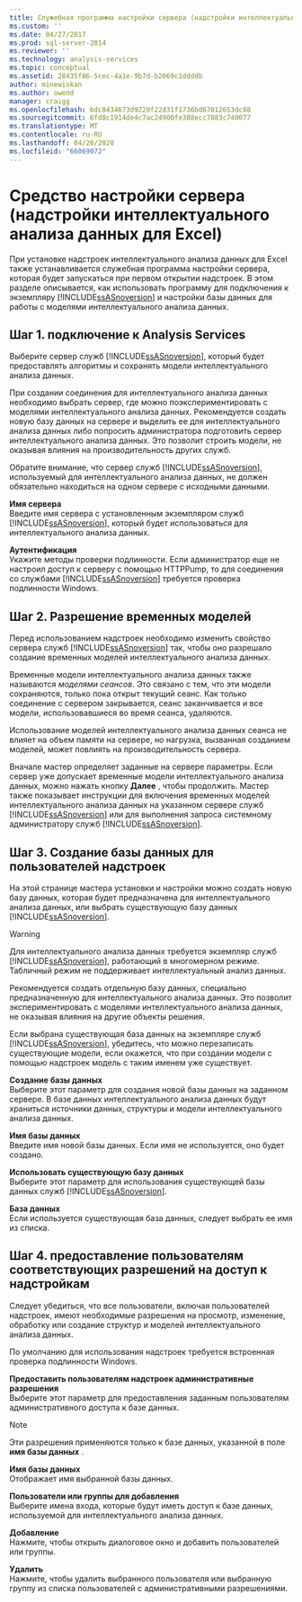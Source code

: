 ```yaml
---
title: Служебная программа настройки сервера (надстройки интеллектуального анализа данных для Excel) | Документация Майкрософт
ms.custom: ''
ms.date: 04/27/2017
ms.prod: sql-server-2014
ms.reviewer: ''
ms.technology: analysis-services
ms.topic: conceptual
ms.assetid: 28435f86-5cec-4a1e-9b7d-b2069c1ddddb
author: minewiskan
ms.author: owend
manager: craigg
ms.openlocfilehash: bdc8434673d9220f22d31f1736bd67012653dc88
ms.sourcegitcommit: 6fd8c1914de4c7ac24900fe388ecc7883c740077
ms.translationtype: MT
ms.contentlocale: ru-RU
ms.lasthandoff: 04/26/2020
ms.locfileid: "66069072"
---
```

# <a name="server-configuration-utility-data-mining-add-ins-for-excel"></a>Средство настройки сервера (надстройки интеллектуального анализа данных для Excel)
  При установке надстроек интеллектуального анализа данных для Excel также устанавливается служебная программа настройки сервера, которая будет запускаться при первом открытии надстроек. В этом разделе описывается, как использовать программу для подключения к экземпляру [!INCLUDE[ssASnoversion](../includes/ssasnoversion-md.md)] и настройки базы данных для работы с моделями интеллектуального анализа данных.  
  

  
##  <a name="step-1-connect-to-analysis-services"></a><a name="bkmk_step1"></a>Шаг 1. подключение к Analysis Services  
 Выберите сервер служб [!INCLUDE[ssASnoversion](../includes/ssasnoversion-md.md)], который будет предоставлять алгоритмы и сохранять модели интеллектуального анализа данных.  
  
 При создании соединения для интеллектуального анализа данных необходимо выбрать сервер, где можно поэкспериментировать с моделями интеллектуального анализа данных. Рекомендуется создать новую базу данных на сервере и выделить ее для интеллектуального анализа данных либо попросить администратора подготовить сервер интеллектуального анализа данных. Это позволит строить модели, не оказывая влияния на производительность других служб.  
  
 Обратите внимание, что сервер служб [!INCLUDE[ssASnoversion](../includes/ssasnoversion-md.md)], используемый для интеллектуального анализа данных, не должен обязательно находиться на одном сервере с исходными данными.  
  
 **Имя сервера**  
 Введите имя сервера с установленным экземпляром служб [!INCLUDE[ssASnoversion](../includes/ssasnoversion-md.md)], который будет использоваться для интеллектуального анализа данных.  
  
 **Аутентификация**  
 Укажите методы проверки подлинности. Если администратор еще не настроил доступ к серверу с помощью HTTPPump, то для соединения со службами [!INCLUDE[ssASnoversion](../includes/ssasnoversion-md.md)] требуется проверка подлинности Windows.  
  
##  <a name="step-2-allow-temporary-models"></a><a name="bkmk_step2"></a>Шаг 2. Разрешение временных моделей  
 Перед использованием надстроек необходимо изменить свойство сервера служб [!INCLUDE[ssASnoversion](../includes/ssasnoversion-md.md)] так, чтобы оно разрешало создание временных моделей интеллектуального анализа данных.  
  
 Временные модели интеллектуального анализа данных также называются *моделями сеансов*. Это связано с тем, что эти модели сохраняются, только пока открыт текущий сеанс. Как только соединение с сервером закрывается, сеанс заканчивается и все модели, использовавшиеся во время сеанса, удаляются.  
  
 Использование моделей интеллектуального анализа данных сеанса не влияет на объем памяти на сервере, но нагрузка, вызванная созданием моделей, может повлиять на производительность сервера.  
  
 Вначале мастер определяет заданные на сервере параметры. Если сервер уже допускает временные модели интеллектуального анализа данных, можно нажать кнопку **Далее** , чтобы продолжить. Мастер также показывает инструкции для включения временных моделей интеллектуального анализа данных на указанном сервере служб [!INCLUDE[ssASnoversion](../includes/ssasnoversion-md.md)] или для выполнения запроса системному администратору служб [!INCLUDE[ssASnoversion](../includes/ssasnoversion-md.md)].  
  
##  <a name="step-3-create-database-for-add-in-users"></a><a name="bkmk_step3"></a>Шаг 3. Создание базы данных для пользователей надстроек  
 На этой странице мастера установки и настройки можно создать новую базу данных, которая будет предназначена для интеллектуального анализа данных, или выбрать существующую базу данных [!INCLUDE[ssASnoversion](../includes/ssasnoversion-md.md)].  
  
> [!WARNING]  
>  Для интеллектуального анализа данных требуется экземпляр служб [!INCLUDE[ssASnoversion](../includes/ssasnoversion-md.md)], работающий в многомерном режиме. Табличный режим не поддерживает интеллектуальный анализ данных.  
  
 Рекомендуется создать отдельную базу данных, специально предназначенную для интеллектуального анализа данных. Это позволит экспериментировать с моделями интеллектуального анализа данных, не оказывая влияния на другие объекты решения.  
  
 Если выбрана существующая база данных на экземпляре служб [!INCLUDE[ssASnoversion](../includes/ssasnoversion-md.md)], убедитесь, что можно перезаписать существующие модели, если окажется, что при создании модели с помощью надстроек модель с таким именем уже существует.  
  
 **Создание базы данных**  
 Выберите этот параметр для создания новой базы данных на заданном сервере. В базе данных интеллектуального анализа данных будут храниться источники данных, структуры и модели интеллектуального анализа данных.  
  
 **Имя базы данных**  
 Введите имя новой базы данных. Если имя не используется, оно будет создано.  
  
 **Использовать существующую базу данных**  
 Выберите этот параметр для использования существующей базы данных служб [!INCLUDE[ssASnoversion](../includes/ssasnoversion-md.md)].  
  
 **База данных**  
 Если используется существующая база данных, следует выбрать ее имя из списка.  
  
##  <a name="step-4-give-add-in-users-appropriate-permissions"></a><a name="bkmk_step4"></a>Шаг 4. предоставление пользователям соответствующих разрешений на доступ к надстройкам  
 Следует убедиться, что все пользователи, включая пользователей надстроек, имеют необходимые разрешения на просмотр, изменение, обработку или создание структур и моделей интеллектуального анализа данных.  
  
 По умолчанию для использования надстроек требуется встроенная проверка подлинности Windows.  
  
 **Предоставить пользователям надстроек административные разрешения**  
 Выберите этот параметр для предоставления заданным пользователям административного доступа к базе данных.  
  
> [!NOTE]  
>  Эти разрешения применяются только к базе данных, указанной в поле **имя базы данных** .  
  
 **Имя базы данных**  
 Отображает имя выбранной базы данных.  
  
 **Пользователи или группы для добавления**  
 Выберите имена входа, которые будут иметь доступ к базе данных, используемой для интеллектуального анализа данных.  
  
 **Добавление**  
 Нажмите, чтобы открыть диалоговое окно и добавить пользователей или группы.  
  
 **Удалить**  
 Нажмите, чтобы удалить выбранного пользователя или выбранную группу из списка пользователей с административными разрешениями.  
  
  
